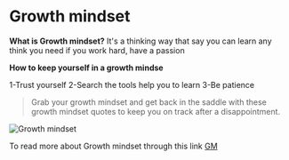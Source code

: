 # Growth mindset

**What is Growth mindset?**
It's a thinking way that say you can learn any think you need if you work hard, have a passion 


 **How to keep yourself in a growth mindse**
 
1-Trust yourself 2-Search the tools help you to learn 3-Be patience

>Grab your growth mindset and get back in the saddle with these growth mindset quotes to keep you on track after a disappointment.


![Growth mindset](https://miro.medium.com/max/1000/1*Vj3mr3m4aZHN5OHAfrgJ8w.jpeg)


To read more about Growth mindset  through this link [GM](https://www.atlassian.com/blog/inside-atlassian/growth-mindset)

